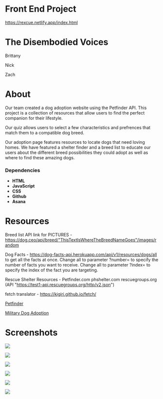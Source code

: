 <h1>Front End Project</h1>

https://rexcue.netlify.app/index.html

# The Disembodied Voices



Brittany

Nick

Zach

# About

Our team created a dog adoption website using the Petfinder API. This project is a collection of resources that allow users to find the perfect companion for their lifestyle.

Our quiz allows users to select a few characteristics and prefrences that match them to a compatible dog breed. 

Our adoption page features resources to locate dogs that need loving homes.
We have featured a shelter finder and a breed list to educate our users about the different breed possibilities they could adopt as well as where to find these amazing dogs.

<h3>Dependencies</h3>
<ul>
<li>
<strong>HTML</strong>
</li>
<li>
<strong>JavaScript</strong>
</li>
<li>
<strong>CSS</strong>
</li>
<li>
<strong>Github</strong>
</li><li>
<strong>Asana</strong>
</li>
</ul>

# Resources


Breed list API link for PICTURES - https://dog.ceo/api/breed/"ThisTextIsWhereTheBreedNameGoes"/images/random

Dog Facts -
https://dog-facts-api.herokuapp.com/api/v1/resources/dogs/all to get all the facts at once.
Change all to parameter ?number= to specify the number of facts you want to receive.
Change all to parameter ?index= to specify the index of the fact you are targeting.

Rescue Shelter Resources - 
Petfinder.com
phshelter.com
rescuegroups.org (API "https://test1-api.rescuegroups.org/http/v2.json")


fetch translator - https://kigiri.github.io/fetch/


<a href="https://www.petfinder.com/ ">Petfinder </a>

<a href="https://www.petfinder.com/pet-adoption/dog-adoption/military-dog-adoption/ ">Military Dog Adoption </a>

# Screenshots

![](images/homeScreenShot.png)

![](images/shelterScreenShot.png)

![](images/breedsScreenShot.png)

![](images/adoptionScreenShot.png)

![](images/homeMobile.png)

![](images/quizMobile.png)

